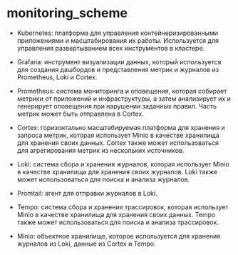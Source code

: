 # monitoring_scheme

- Kubernetes: платформа для управления контейнеризированными приложениями и масштабирования их работы. Используется для управления развертыванием всех инструментов в кластере.

- Grafana: инструмент визуализации данных, который используется для создания дашбордов и представления метрик и журналов из Prometheus, Loki и Cortex.

- Prometheus: система мониторинга и оповещения, которая собирает метрики от приложений и инфраструктуры, а затем анализирует их и генерирует оповещения при нарушении заданных правил. Часть метрик может быть отправлена в Cortex.

- Cortex: горизонтально масштабируемая платформа для хранения и запроса метрик, которая использует Minio в качестве хранилища для хранения своих данных. Cortex также может использоваться для агрегирования метрик из нескольких источников.

- Loki: система сбора и хранения журналов, которая использует Minio в качестве хранилища для хранения своих журналов. Loki также может использоваться для поиска и анализа журналов.

- Promtail: агент для отправки журналов в Loki.

- Tempo: система сбора и хранения трассировок, которая использует Minio в качестве хранилища для хранения своих данных. Tempo также может использоваться для поиска и анализа трассировок.

- Minio: объектное хранилище, которое используется для хранения журналов из Loki, данные из Cortex и Tempo.
